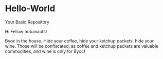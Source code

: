 # Hello-World
Your Basic Repository

Hi Fellow hubanauts!

Byoc in the house.  Hide your coffee, hide your ketchup packets, hide your wine.
Those will be confiscated, as coffee and ketchup packets are valuable commodities, and wine is only for Byoc!

